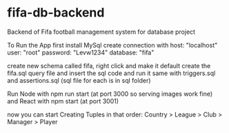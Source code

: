 # fifa-db-backend

Backend of Fifa football management system for database project

To Run the App first install MySql
create connection with
host: "localhost"
user: "root"
password: "Levw1234"
database: "fifa"

create new schema called fifa, right click and make it default
create the fifa.sql query file and insert the sql code and run it
same with triggers.sql and assertions.sql 
(sql file for each is in sql folder)

Run Node with npm run start (at port 3000 so serving images work fine) and React with npm start (at port 3001)

now you can start Creating Tuples in that order:
Country > League > Club > Manager > Player


